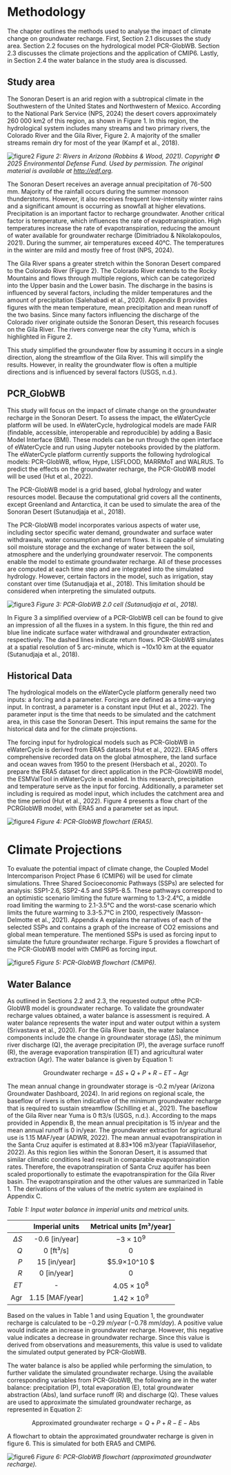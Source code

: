 # Methodology

The chapter outlines the methods used to analyse the impact of climate change on groundwater
recharge. First, Section 2.1 discusses the study area. Section 2.2 focuses on the hydrological model
PCR-GlobWB. Section 2.3 discusses the climate projections and the application of CMIP6. Lastly,
in Section 2.4 the water balance in the study area is discussed.

## Study area

The Sonoran Desert is an arid region with a subtropical climate in the Southwestern of the United
States and Northwestern of Mexico. According to the National Park Service (NPS, 2024) the desert
covers approximately 260 000 km2 of this region, as shown in Figure 1. In this region, the
hydrological system includes many streams and two primary rivers, the Colorado River and the
Gila River, Figure 2. A majority of the smaller streams remain dry for most of the year (Kampf et
al., 2018).

![figure2](../figures/figure2.png)
*Figure 2: Rivers in Arizona (Robbins & Wood, 2021). Copyright © 2025 Environmental Defense Fund. Used by permission. The original material is available at http://edf.org.*

The Sonoran Desert receives an average annual precipitation of 76-500 mm. Majority of
the rainfall occurs during the summer monsoon thunderstorms. However, it also receives
frequent low-intensity winter rains and a significant amount is occurring as snowfall at higher
elevations. Precipitation is an important factor to recharge groundwater. Another critical factor is
temperature, which influences the rate of evapotranspiration. High temperatures increase the
rate of evapotranspiration, reducing the amount of water available for groundwater recharge
(Dimitriadou & Nikolakopoulos, 2021). During the summer, air temperatures exceed 40°C. The
temperatures in the winter are mild and mostly free of frost (NPS, 2024).

The Gila River spans a greater stretch within the Sonoran Desert compared to the Colorado
River (Figure 2). The Colorado River extends to the Rocky Mountains and flows through multiple
regions, which can be categorized into the Upper basin and the Lower basin. The discharge in the
basins is influenced by several factors, including the milder temperatures and the amount of
precipitation (Salehabadi et al., 2020). Appendix B provides figures with the mean temperature,
mean precipitation and mean runoff of the two basins. Since many factors influencing the
discharge of the Colorado river originate outside the Sonoran Desert, this research focuses on the
Gila River. The rivers converge near the city Yuma, which is highlighted in Figure 2.

This study simplified the groundwater flow by assuming it occurs in a single direction,
along the streamflow of the Gila River. This will simplify the results. However, in reality the
groundwater flow is often a multiple directions and is influenced by several factors (USGS, n.d.).

## PCR_GlobWB

This study will focus on the impact of climate change on the groundwater recharge in the Sonoran
Desert. To assess the impact, the eWaterCycle platform will be used. In eWaterCycle, hydrological
models are made FAIR (findable, accessible, interoperable and reproducible) by adding a Basic
Model Interface (BMI). These models can be run through the open interface of eWaterCycle and
run using Jupyter notebooks provided by the platform. The eWaterCycle platform currently
supports the following hydrological models: PCR-GlobWB, wflow, Hype, LISFLOOD, MARRMoT
and WALRUS. To predict the effects on the groundwater recharge, the PCR-GlobWB model will be
used (Hut et al., 2022).

The PCR-GlobWB model is a grid based, global hydrology and water resources model.
Because the computational grid covers all the continents, except Greenland and Antarctica, it can
be used to simulate the area of the Sonoran Desert (Sutanudjaja et al., 2018).

The PCR-GlobWB model incorporates various aspects of water use, including sector
specific water demand, groundwater and surface water withdrawals, water consumption and
return flows. It is capable of simulating soil moisture storage and the exchange of water between
the soil, atmosphere and the underlying groundwater reservoir. The components enable the
model to estimate groundwater recharge. All of these processes are computed at each time step
and are integrated into the simulated hydrology. However, certain factors in the model, such as
irrigation, stay constant over time (Sutanudjaja et al., 2018). This limitation should be considered
when interpreting the simulated outputs. 

![figure3](../figures/figure3.png)
*Figure 3: PCR-GlobWB 2.0 cell (Sutanudjaja et al., 2018).*

In Figure 3 a simplified overview of a PCR-GlobWB cell can be found to give an impression
of all the fluxes in a system. In this figure, the thin red and blue line indicate surface water
withdrawal and groundwater extraction, respectively. The dashed lines indicate return flows.
PCR-GlobWB simulates at a spatial resolution of 5 arc-minute, which is ~10x10 km at the equator
(Sutanudjaja et al., 2018).

## Historical Data

The hydrological models on the eWaterCycle platform generally need two inputs: a forcing and a
parameter. Forcings are defined as a time-varying input. In contrast, a parameter is a constant
input (Hut et al., 2022). The parameter input is the time that needs to be simulated and the
catchment area, in this case the Sonoran Desert. This input remains the same for the historical
data and for the climate projections.

The forcing input for hydrological models such as PCR-GlobWB in eWaterCycle is derived
from ERA5 datasets (Hut et al., 2022). ERA5 offers comprehensive recorded data on the global
atmosphere, the land surface and ocean waves from 1950 to the present (Hersbach et al., 2020).
To prepare the ERA5 dataset for direct application in the PCR-GlowbWB model, the ESMValTool
in eWaterCycle is enabled. In this research, precipitation and temperature serve as the input for
forcing. Additionally, a parameter set including is required as model input, which includes the
catchment area and the time period (Hut et al., 2022). Figure 4 presents a flow chart of the PCRGlobWB model, with ERA5 and a parameter set as input.

![figure4](../figures/figure4.png)
*Figure 4: PCR-GlobWB flowchart (ERA5).*

# Climate Projections
To evaluate the potential impact of climate change, the Coupled Model Intercomparison Project
Phase 6 (CMIP6) will be used for climate simulations. Three Shared Socioeconomic Pathways
(SSPs) are selected for analysis: SSP1-2.6, SSP2-4.5 and SSP5-8.5. These pathways correspond to
an optimistic scenario limiting the future warming to 1.3-2.4°C, a middle road limiting the
warming to 2.1-3.5°C and the worst-case scenario which limits the future warming to 3.3-5.7°C in
2100, respectively (Masson-Delmotte et al., 2021). Appendix A explains the narratives of each of
the selected SSPs and contains a graph of the increase of CO2 emissions and global mean
temperature. The mentioned SSPs is used as forcing input to simulate the future groundwater
recharge. Figure 5 provides a flowchart of the PCR-GlobWB model with CMIP6 as forcing input.

![figure5](../figures/figure5.png)
*Figure 5: PCR-GlobWB flowchart (CMIP6).*

## Water Balance
As outlined in Sections 2.2 and 2.3, the requested output ofthe PCR-GlobWB model is groundwater
recharge. To validate the groundwater recharge values obtained, a water balance is assessment is
required. A water balance represents the water input and water output within a system
(Srivastava et al., 2020). For the Gila River basin, the water balance components include the change
in groundwater storage (ΔS), the minimum river discharge (Q), the average precipitation (P), the
average surface runoff (R), the average evaporation transpiration (ET) and agricultural water
extraction (Agr). The water balance is given by Equation 1:

$$ \text{Groundwater recharge} = \Delta S + Q + P + R - ET - \text{Agr} $$

The mean annual change in groundwater storage is -0.2 m/year (Arizona Groundwater
Dashboard, 2024). In arid regions on regional scale, the baseflow of rivers is often indicative of the
minimum groundwater recharge that is required to sustain streamflow (Schilling et al., 2021). The
baseflow of the Gila River near Yuma is 0 ft3/s (USGS, n.d.). According to the maps provided in
Appendix B, the mean annual precipitation is 15 in/year and the mean annual runoff is 0 in/year.
The groundwater extraction for agricultural use is 1.15 MAF/year (ADWR, 2022). The mean
annual evapotranspiration in the Santa Cruz aquifer is estimated at 8.83*106 m3/year (TapiaVillaseñor, 2022). As this region lies within the Sonoran Desert, it is assumed that similar climatic
conditions lead result in comparable evapotranspiration rates. Therefore, the evapotranspiration
of Santa Cruz aquifer has been scaled proportionally to estimate the evapotranspiration for the
Gila River basin. The evapotranspiration and the other values are summarized in Table 1. The
derivations of the values of the metric system are explained in Appendix C.

*Table 1: Input water balance in imperial units and metrical units.*

|               |     Imperial units     | Metrical units [m³/year] |
|--------------:|:----------------------:|:------------------------:|
|    $\Delta S$ |     -0.6 [in/year]     |        $-3×10^9$         |
|           $Q$ |       0 [ft³/s]        |           $0$            |
|           $P$ |      15 [in/year]      |       $5.9×10^10 $       |
|           $R$ |      0 [in/year]       |           $0$            |
|          $ET$ |           -            |       $4.05×10^8$        |
|  $\text{Agr}$ |    1.15 [MAF/year]     |       $1.42×10^9$        |


Based on the values in Table 1 and using Equation 1, the groundwater recharge is calculated to be
$-0.29$ $m/year$ ($-0.78$ $mm/day$). A positive value would indicate an increase in groundwater
recharge. However, this negative value indicates a decrease in groundwater recharge. Since this
value is derived from observations and measurements, this value is used to validate the simulated
output generated by PCR-GlobWB.

The water balance is also be applied while performing the simulation, to further validate the
simulated groundwater recharge. Using the available corresponding variables from PCR-GlobWB,
the following are in the water balance: precipitation (P), total evaporation (E), total groundwater
abstraction (Abs), land surface runoff (R) and discharge (Q). These values are used to approximate
the simulated groundwater recharge, as represented in Equation 2:

$$ \text{Approximated groundwater recharge} = Q + P + R - E - \text{Abs} $$

A flowchart to obtain the approximated groundwater recharge is given in figure 6. This is
simulated for both ERA5 and CMIP6.

![figure6](../figures/figure6.png)
*Figure 6: PCR-GlobWB flowchart (approximated groundwater recharge).*


